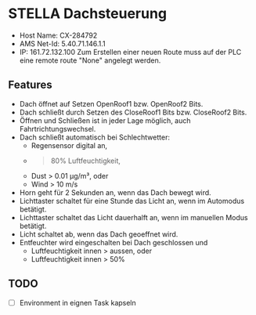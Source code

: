 # STELLA Dachsteuerung

* Host Name: CX-284792
* AMS Net-Id: 5.40.71.146.1.1
* IP: 161.72.132.100
Zum Erstellen einer neuen Route muss auf der PLC eine remote route "None"
angelegt werden.


## Features

* Dach öffnet auf Setzen OpenRoof1 bzw. OpenRoof2 Bits.
* Dach schließt durch Setzen des CloseRoof1 Bits bzw. CloseRoof2 Bits.
* Öffnen und Schließen ist in jeder Lage möglich, auch Fahrtrichtungswechsel.
* Dach schließt automatisch bei Schlechtwetter:
  * Regensensor digital an,
  * >80% Luftfeuchtigkeit,
  * Dust > 0.01 µg/m³, oder
  * Wind > 10 m/s
* Horn geht für 2 Sekunden an, wenn das Dach bewegt wird.
* Lichttaster schaltet für eine Stunde das Licht an, wenn im Automodus betätigt.
* Lichttaster schaltet das Licht dauerhalft an, wenn im manuellen Modus betätigt.
* Licht schaltet ab, wenn das Dach geoeffnet wird.
* Entfeuchter wird eingeschalten bei Dach geschlossen und
  * Luftfeuchtigkeit innen > aussen, oder
  * Luftfeuchtigkeit innen > 50%


## TODO
- [ ] Environment in eignen Task kapseln
